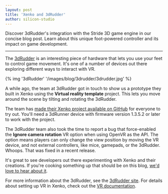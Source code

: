 ```yaml
---
layout: post
title: 'Xenko and 3dRudder'
author: silicon-studio
---
```


Discover 3dRudder's integration with the Stride 3D game engine in our concise blog post. Learn about this unique foot-powered controller and its impact on game development.

---

The [3dRudder](https://www.3drudder.com/) is an interesting piece of hardware that lets you use your feet to control game movement. It's one of a number of devices out there exploring different ways to interact with VR.

{% img '3dRudder' '/images/blog/3drudder/3drudder.jpg' %}

A while ago, the team at 3dRudder got in touch to show us a prototype they built in Xenko using the **Virtual reality template** project. This lets you move around the scene by tilting and rotating the 3dRudder.

The team has [made their Xenko project available on GitHub](https://github.com/3dRudder/XenkoGameStudio) for everyone to try out. You'll need a 3dRunner device with firmware version 1.3.5.2 or later to work with the project.

The 3dRudder team also took the time to report a bug that force-enabled the **Ignore camera rotation** VR option when using OpenVR as the API. The option means players can only change the view position by moving the VR device, and not external controllers, like mice, gamepads, or the 3dRudder. Whoops. That was fixed in a recent release.

It's great to see developers out there experimenting with Xenko and their creations. If you're cooking something up that should be on this blog, [we'd love to hear about it](https://stride3d.net/contact/).

For more information about the 3dRudder, see the [3dRudder site](https://www.3drudder.com/). For details about setting up VR in Xenko, check out the [VR documentation](http://doc.stride3d.net/latest/en/manual/virtual-reality/index.html).